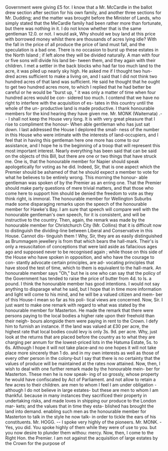 Government were giving £5 for. I know that a Mr. McCardle in the ballot drew section after section for his own family, and another three sections for Mr. Dudding; and the matter was brought before the Minister of Lands, who simply stated that the MeCardle family had been rather more than fortunate, but there was nothing in it. I do not know whether that is the same gentleman 12.0. or not. I would ask, Why should we buy land at this price with borrowed money whilst there are thousands of acres lying idle? With the fall in the price of all produce the price of land must fall, and the speculation is a bad one. There is no occasion to burst up these estates in the North Island ; if left alone they will be divided naturally. A man with four or five sons will divide his land be- tween them, and they again with their children. I met a settler in the back blocks who had far too much land to the acre, it was piled up nearly sky high. He asked me if I thought two hun- dred acres sufficient to make a living on, and I said that I did not think two hundred acres of that land was sufficient. He said he thought that he ought to get two hundred acres more, to which I replied that he had better be careful or he would be "burst up, " it was only a matter of time when four hundred acres would be con- sidered too much. I contend that we have no right to interfere with the acquisition of es- tates in this country until the whole of the un- productive land is made productive. I thank honourable members for the kind hearing they have given me. Mr. MONK (Waitemata) .-- I shall not keep the House very long. It is with very great pleasure that I rise to compliment the honour- When able gentleman who has just sat down. I last addressed the House I deplored the small- ness of the number in this House who were intimate with the interests of land-occupiers, and I feel that in having this gentleman here one more has come to our assistance, and I hope he is the beginning of a troop that will represent this most important interest. Nearly everything has been said that can be said on the objects of this Bill, but there are one or two things that have struck me. One is, that the honourable member for Napier should speak apologetically for voting as he did. Indeed, Sir, that is one aspect which the Premier should be ashamed of that he should expect a member to vote for what he believes to be entirely wrong. This morning the honour- able gentleman was spoken of by the Premier as an erring one. That the Premier should make party questions of mere trivial matters, and that those who come here to support him should be denied the freedom to vote as they think right, is immoral. The honourable member for Wellington Suburbs made some disparaging remarks upon the speech of the honourable member for Hawke's Bay. I am sure that speech will compare well with the honourable gentleman's own speech, for it is consistent, and will be instructive to the country. Then, again, the remark was made by the honourable member for Christchurch City (Mr. Collins) that it is difficult now to distinguish the dividing-line between Liberal and Conservative in this House. Cannot dis- tinguish them ! Why, Sir, they are as easily distinguished as Brummagem jewellery is from that which bears the hall-mark. Their's is only a resuscitation of conceptions that were laid aside as fallacious ages ago and supposed never to be recognised again ; while those on this side of the House who have spoken in opposition, and who have the courage to con- stantly advocate certain principles, are ad- vocating principles that have stood the test of time, which to them is equivalent to the hall-mark. An honourable member says "Oh," but he is one who can say that the policy of the Government has tended to raise the price of butter from 4d. to ls. a pound. I think the honourable member has good intentions. I would not say anything to disparage what he said, but I hope that in time more information and light will come to his mind, and he will be a valued citizen and mem- ber of this House-I mean so far as his poli- tical views are concerned. Now, Sir. I just want to make one remark with regard to what was stated by the honourable member for Masterton. He made the remark that there were persons paying to the local bodies a higher rate upon their freehold than their neigh- bours alongside them were paying in rent to the Crown. I defy him to furnish an instance. If the land was valued at £30 per acre, the highest rate that local bodies could levy is only 3s. 9d. per acre. Why, just look at the returns that are placed before the country as to what they are charging per annum for the lowest-priced lots in the Hatuma Estate, 5s. to 6s. Although I hope it will not take place-and no one hopes it will not take place more sincerely than 1 do. and in my own interests as well as those of every other person in the colony-but I say that there is no certainty that the values of produce will be maintained at the rates now attained. Now, then, I wish to deal with one further remark made by the honourable mein- ber for Masterton. These men he is now speak- ing of so grossly, whose property he would have confiscated by Act of Parliament. and not allow to retain a few acres to their children. are men to whom I feel I am under obligation -although I do not believe in large estates- but these are men to whom I am thankful. because in many instances they sacrificed their property in undertaking risks, and made loves in shipping our produce to the London mar- kets; and the values that in time they esta- blished has brought the land into demand. enabling such men as the honourable member for Masterton to talk in the style he now talk- in order to tickle the ears of his constituents. Mr. HOGG. -- I spoke very highly of the pioneers. Mr. MONK. - Yes, you did. You spoke highly of them while they were of use to you. but you now desire to plunder them withou: mercy. Now, then, I come to the Right Hon. the Premier. I am not against the acquisition of large estates by the Crown for the purpose of 